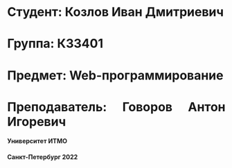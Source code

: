 <h1 align="justify"> Студент: Козлов Иван Дмитриевич </h1>
<h1 align="justify"> Группа: К33401 </h1>
<h1 align="justify"> Предмет: Web-программирование </h1>
<h1 align="justify"> Преподаватель: Говоров Антон Игоревич </h1>
<h4> Университет ИТМО </h4>
<h4> Санкт-Петербург 2022 </h4>